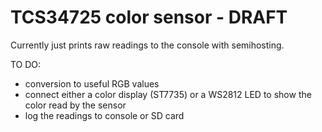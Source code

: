 # TCS34725 color sensor - DRAFT

Currently just prints raw readings to the console with semihosting.

TO DO:

* conversion to useful RGB values
* connect either a color display (ST7735) or a WS2812 LED to show the color read by the sensor
* log the readings to console or SD card